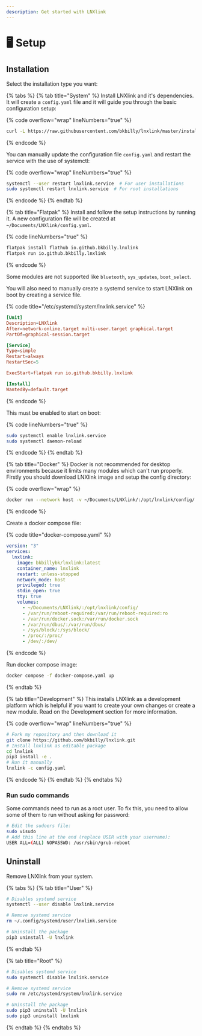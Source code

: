 ```yaml
---
description: Get started with LNXlink
---
```


# 🖥️ Setup

## Installation

Select the installation type you want:

{% tabs %}
{% tab title="System" %}
Install LNXlink and it's dependencies. It will create a `config.yaml` file and it will guide you through the basic configuration setup:

{% code overflow="wrap" lineNumbers="true" %}
```bash
curl -L https://raw.githubusercontent.com/bkbilly/lnxlink/master/install.sh | bash
```
{% endcode %}

You can manually update the configuration file `config.yaml` and restart the service with the use of systemctl:

{% code overflow="wrap" lineNumbers="true" %}
```bash
systemctl --user restart lnxlink.service  # For user installations
sudo systemctl restart lnxlink.service  # For root installations
```
{% endcode %}
{% endtab %}

{% tab title="Flatpak" %}
Install and follow the setup instructions by running it. A new configuration file will be created at `~/Documents/LNXlink/config.yaml`.&#x20;

{% code lineNumbers="true" %}
```bash
flatpak install flathub io.github.bkbilly.lnxlink
flatpak run io.github.bkbilly.lnxlink
```
{% endcode %}

Some modules are not supported like `bluetooth`, `sys_updates`, `boot_select`.

You will also need to manually create a systemd service to start LNXlink on boot by creating a service file.

{% code title="/etc/systemd/system/lnxlink.service" %}
```toml
[Unit]
Description=LNXlink
After=network-online.target multi-user.target graphical.target
PartOf=graphical-session.target

[Service]
Type=simple
Restart=always
RestartSec=5

ExecStart=flatpak run io.github.bkbilly.lnxlink

[Install]
WantedBy=default.target
```
{% endcode %}

This must be enabled to start on boot:

{% code lineNumbers="true" %}
```bash
sudo systemctl enable lnxlink.service
sudo systemctl daemon-reload
```
{% endcode %}
{% endtab %}

{% tab title="Docker" %}
Docker is not recommended for desktop environments because it limits many modules which can't run properly. Firstly you should download LNXlink image and setup the config directory:

{% code overflow="wrap" %}
```bash
docker run --network host -v ~/Documents/LNXlink/:/opt/lnxlink/config/ -it bkbillybk/lnxlink:latest
```
{% endcode %}

Create a docker compose file:

{% code title="docker-compose.yaml" %}
```yaml
version: "3"
services:
  lnxlink:
    image: bkbillybk/lnxlink:latest
    container_name: lnxlink
    restart: unless-stopped
    network_mode: host
    privileged: true
    stdin_open: true
    tty: true
    volumes:
      - ~/Documents/LNXlink/:/opt/lnxlink/config/
      - /var/run/reboot-required:/var/run/reboot-required:ro
      - /var/run/docker.sock:/var/run/docker.sock
      - /var/run/dbus/:/var/run/dbus/
      - /sys/block/:/sys/block/
      - /proc/:/proc/
      - /dev/:/dev/
```
{% endcode %}

Run docker compose image:

```bash
docker compose -f docker-compose.yaml up
```
{% endtab %}

{% tab title="Development" %}
This installs LNXlink as a development platform which is helpful if you want to create your own changes or create a new module. Read on the Development section for more information.

{% code overflow="wrap" lineNumbers="true" %}
```bash
# Fork my repository and then download it
git clone https://github.com/bkbilly/lnxlink.git
# Install lnxlink as editable package
cd lnxlink
pip3 install -e .
# Run it manually
lnxlink -c config.yaml
```
{% endcode %}
{% endtab %}
{% endtabs %}



### Run sudo commands

Some commands need to run as a root user. To fix this, you need to allow some of them to run without asking for password:

```bash
# Edit the sudoers file:
sudo visudo
# Add this line at the end (replace USER with your username):
USER ALL=(ALL) NOPASSWD: /usr/sbin/grub-reboot
```

## Uninstall

Remove LNXlink from your system.

{% tabs %}
{% tab title="User" %}
```bash
# Disables systemd service
systemctl --user disable lnxlink.service

# Remove systemd service
rm ~/.config/systemd/user/lnxlink.service

# Uninstall the package
pip3 uninstall -U lnxlink
```
{% endtab %}

{% tab title="Root" %}
```bash
# Disables systemd service
sudo systemctl disable lnxlink.service

# Remove systemd service
sudo rm /etc/systemd/system/lnxlink.service

# Uninstall the package
sudo pip3 uninstall -U lnxlink
sudo pip3 uninstall lnxlink
```
{% endtab %}
{% endtabs %}
